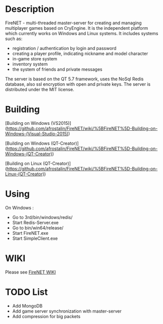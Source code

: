 # Description
FireNET - multi-threaded master-server for creating and managing multiplayer games based on CryEngine. 
It is the independent platform which currently works on Windows and Linux systems. 
It includes systems such as: 
* registration / authentication by login and password
* creating a player profile, indicating nickname and model character
* in-game store system
* inventory system
* the system of friends and private messages

The server is based on the QT 5.7 framework, uses the NoSql Redis database, also ssl encryption with open and private keys.
The server is distributed under the MIT license.

# Building

[Building on Windows (VS2015)] (https://github.com/afrostalin/FireNET/wiki/%5BFireNET%5D-Building-on-Windows-(Visual-Studio-2015))

[Building on Windows (QT-Creator)] (https://github.com/afrostalin/FireNET/wiki/%5BFireNET%5D-Building-on-Windows-(QT-Creator))

[Building on Linux (QT-Creator)] (https://github.com/afrostalin/FireNET/wiki/%5BFireNET%5D-Building-on-Linux-(QT-Creator))

# Using

On Windows :

* Go to 3rd/bin/windows/redis/
* Start Redis-Server.exe
* Go to bin/win64/release/
* Start FireNET.exe
* Start SimpleClient.exe

# WIKI

Please see [FireNET WIKI](https://github.com/afrostalin/FireNET/wiki)

# TODO List

* Add MongoDB
* Add game server synchronization with master-server
* Add compression for big packets 